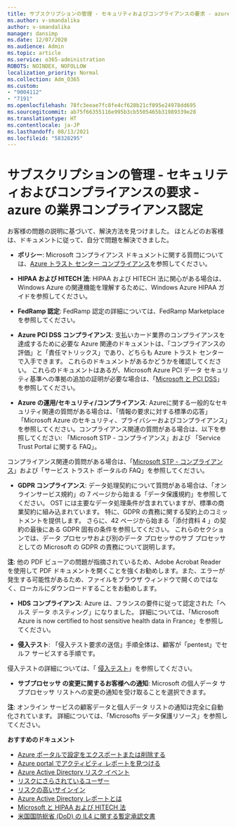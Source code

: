 ```yaml
---
title: サブスクリプションの管理 - セキュリティおよびコンプライアンスの要求 - azure の業界コンプライアンス認定
ms.author: v-smandalika
author: v-smandalika
manager: dansimp
ms.date: 12/07/2020
ms.audience: Admin
ms.topic: article
ms.service: o365-administration
ROBOTS: NOINDEX, NOFOLLOW
localization_priority: Normal
ms.collection: Adm_O365
ms.custom:
- "9004112"
- "7191"
ms.openlocfilehash: 78fc3eeae7fc8fe4cf620b21cf095e24978dd695
ms.sourcegitcommit: ab75f66355116e995b3cb5505465b31989339e28
ms.translationtype: HT
ms.contentlocale: ja-JP
ms.lasthandoff: 08/13/2021
ms.locfileid: "58328295"
---
```

# <a name="subscription-management---security-and-compliance-requests---azure-industry-compliance-accreditation"></a>サブスクリプションの管理 - セキュリティおよびコンプライアンスの要求 - azure の業界コンプライアンス認定

お客様の問題の説明に基づいて、解決方法を見つけました。 ほとんどのお客様は、ドキュメントに従って、自分で問題を解決できました。

- **ポリシー**: Microsoft コンプライアンス ドキュメントに関する質問については、[Azure トラスト センター コンプライアンス](https://docs.microsoft.com/compliance/regulatory/offering-SOC)を参照してください。

- **HIPAA および HITECH 法**: HIPAA および HITECH 法に関心がある場合は、Windows Azure の関連機能を理解するために、Windows Azure HIPAA ガイドを参照してください。

- **FedRamp 認定**: FedRamp 認定の詳細については、FedRamp Marketplace を参照してください。

- **Azure PCI DSS コンプライアンス**: 支払いカード業界のコンプライアンスを達成するために必要な Azure 関連のドキュメントは、「コンプライアンスの評価」と「責任マトリックス」であり、どちらも Azure トラスト センターで入手できます。 これらのドキュメントがあるかどうかを確認してください。 これらのドキュメントはあるが、Microsoft Azure PCI データ セキュリティ基準への準拠の追加の証明が必要な場合は、「[Microsoft と PCI DSS](https://docs.microsoft.com/compliance/regulatory/offering-PCI-DSS)」を参照してください。

- **Azure の運用/セキュリティ/コンプライアンス**: Azureに関する一般的なセキュリティ関連の質問がある場合は、「情報の要求に対する標準の応答」「Microsoft Azure のセキュリティ、プライバシーおよびコンプライアンス」を参照してください。コンプライアンス関連の質問がある場合は、以下を参照してください: 「Microsoft STP - コンプライアンス」および 「Service Trust Portal に関する FAQ」。

コンプライアンス関連の質問がある場合は、「[Microsoft STP - コンプライアンス](https://www.microsoft.com/trust-center/compliance/compliance-overview)」および「サービス トラスト ポータルの FAQ」を参照してください。

- **GDPR コンプライアンス**: データ処理契約について質問がある場合は、「オンラインサービス規約」の 7 ページから始まる「データ保護規約」を参照してください。 OST には主要なデータ処理条件が含まれていますが、標準の商業契約に組み込まれています。 特に、GDPR の責務に関する契約上のコミットメントを提供します。 さらに、42 ページから始まる「添付資料 4 」の契約の最後にある GDPR 固有の条件を参照してください。 これらのセクションでは、データ プロセッサおよび別のデータ プロセッサのサブ プロセッサとしての Microsoft の GDPR の責務について説明します。

**注**: 他の PDF ビューアの問題が指摘されているため、Adobe Acrobat Reader を使用して PDF ドキュメントを開くことを強くお勧めします。また、エラーが発生する可能性があるため、ファイルをブラウザ ウィンドウで開くのではなく、ローカルにダウンロードすることをお勧めします。

- **HDS コンプライアンス**: Azure は、フランスの要件に従って認定された「ヘルス データ ホスティング」になりました。 詳細については、「Microsoft Azure is now certified to host sensitive health data in France」を参照してください。

- **侵入テスト**: 「侵入テスト要求の送信」手順全体は、顧客が「pentest」でセルフ サービスする手順です。

侵入テストの詳細については、「 [侵入テスト](https://docs.microsoft.com/azure/security/fundamentals/pen-testing)」を参照してください。

- **サブプロセッサ の変更に関するお客様への通知**: Microsoft の個人データ サブプロセッサ リストへの変更の通知を受け取ることを選択できます。

**注**: オンライン サービスの顧客データと個人データ リストの通知は完全に自動化されています。 詳細については、「Microsofts データ保護リソース」を参照してください。

**おすすめのドキュメント**

- [Azure ポータルで設定をエクスポートまたは削除する](https://docs.microsoft.com/azure/azure-portal/set-preferences)
- [Azure portal でアクティビティ レポートを見つける](https://docs.microsoft.com/azure/active-directory/reports-monitoring/howto-find-activity-reports)
- [Azure Active Directory リスク イベント](https://docs.microsoft.com/azure/active-directory/identity-protection/overview-identity-protection)
- [リスクにさらされているユーザー](https://docs.microsoft.com/azure/active-directory/identity-protection/overview-identity-protection)
- [リスクの高いサインイン](https://docs.microsoft.com/azure/active-directory/identity-protection/overview-identity-protection)
- [Azure Active Directory レポートとは](https://docs.microsoft.com/azure/active-directory/reports-monitoring/overview-reports)
- [Microsoft と HIPAA および HITECH 法](https://docs.microsoft.com/compliance/regulatory/offering-hipaa-hitech)
- [米国国防総省 (DoD) の IL4 に関する暫定承認文書](https://docs.microsoft.com/compliance/regulatory/offering-DoD-DISA-L2-L4-L5)














